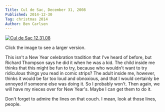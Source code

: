 ```yaml
---
Title: Cul de Sac, December 31, 2008
Published: 2014-12-30
Tag: christmas 2014
Author: Ben Carlsen
---
```

[![Cul de Sac 12.31.08](http://blog.arkholt.com/media/decstrips/30-cds081231.gif)](http://blog.arkholt.com/media/decstrips/30-cds081231.gif)

Click the image to see a larger version.

This isn't a New Year celebration tradition that I've heard of before, but Richard Thompson says he did it when he was a kid. The child inside me thinks that this might be fun to try, because who wouldn't want to try ridiculous things you read in comic strips? The adult inside me, however, thinks it would be far too loud and obnoxious, and that I would certainly be annoyed if someone else was doing it. So I probably won't. Then again, we will have my nieces over for New Year's. Maybe I can get them to do it.

Don't forget to admire the lines on that couch. I mean, look at those lines, people.
